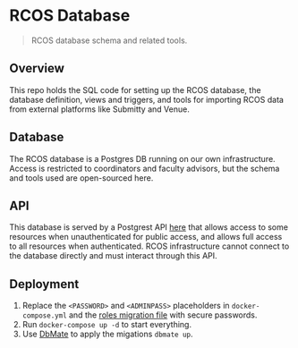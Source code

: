 # RCOS Database
> RCOS database schema and related tools.

## Overview

This repo holds the SQL code for setting up the RCOS database, the database
definition, views and triggers, and tools for importing RCOS data from external
platforms like Submitty and Venue.

## Database
The RCOS database is a Postgres DB running on our own infrastructure. Access is
restricted to coordinators and faculty advisors, but the schema and tools used
are open-sourced here.

## API

This database is served by a Postgrest API [here](https://swagger.rcos.io/#/) that
allows access to some resources when unauthenticated for public access, and
allows full access to all resources when authenticated. RCOS infrastructure
cannot connect to the database directly and must interact through this API.

## Deployment

1. Replace the `<PASSWORD>` and `<ADMINPASS>` placeholders in
   `docker-compose.yml` and the [roles migration
   file](./db/migrations/20210117194733_create_roles.sql) with secure passwords.
2. Run `docker-compose up -d` to start everything.
3. Use [DbMate](https://github.com/amacneil/dbmate) to apply the migations
   `dbmate up`.
